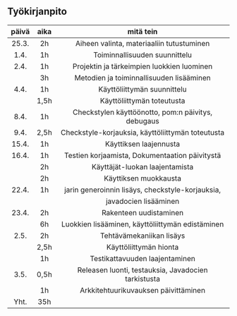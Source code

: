 ## Työkirjanpito

| päivä | aika | mitä tein |
| :----: | :----: | :----: |
| 25.3. | 2h | Aiheen valinta, materiaaliin tutustuminen|
| 1.4. | 1h | Toiminnallisuuden suunnittelu |
| 2.4. | 1h | Projektin ja tärkeimpien luokkien luominen|
|  | 3h | Metodien ja toiminnallisuuden lisääminen |
| 4.4. | 1h | Käyttöliittymän suunnittelu |
|   | 1,5h | Käyttöliittymän toteutusta |
| 8.4. | 1h | Checkstylen käyttöönotto, pom:n päivitys, debugaus |
| 9.4. | 2,5h | Checkstyle-korjauksia, käyttöliittymän toteutusta |
| 15.4. | 1h | Käyttiksen laajennusta |
| 16.4. | 1h | Testien korjaamista, Dokumentaation päivitystä |
|   | 2h | Käyttäjät-luokan laajentamista |
|   | 2h | Käyttiksen muokkausta |
| 22.4. | 1h | jarin generoinnin lisäys, checkstyle-korjauksia, 
| | |javadocien lisääminen      | 
| 23.4. | 2h | Rakenteen uudistaminen |
|   | 6h | Luokkien lisääminen, käyttöliittymän edistäminen |
| 2.5. | 2h | Tehtävämekaniikan lisäys |
|   | 2,5h | Käyttöliittymän hionta |
|   | 1h | Testikattavuuden laajentaminen |
| 3.5. | 0,5h | Releasen luonti, testauksia, Javadocien tarkistusta |
|  | 1h | Arkkitehtuurikuvauksen päivittäminen |
| Yht. | 35h |
